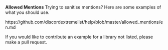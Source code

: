 **Allowed Mentions** Trying to sanitise mentions? Here are some examples of what you should use.

https\://github.com/discordextremelist/help/blob/master/allowed_mentions/en.md

If you would like to contribute an example for a library not listed, please make a pull request.
